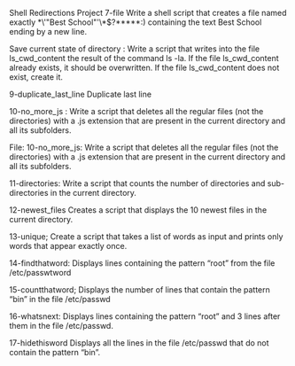 Shell Redirections Project
7-file Write a shell script that creates a file named exactly \*\\'"Best School"\'\\*$\?\*\*\*\*\*:) containing the text Best School ending by a new line.

Save current state of directory : Write a script that writes into the file ls_cwd_content the result of the command ls -la. If the file ls_cwd_content already exists, it should be overwritten. If the file ls_cwd_content does not exist, create it.

9-duplicate_last_line  Duplicate last line

10-no_more_js : Write a script that deletes all the regular files (not the directories) with a .js extension that are present in the current directory and all its subfolders.

File: 10-no_more_js: Write a script that deletes all the regular files (not the directories) with a .js extension that are present in the current directory and all its subfolders.

11-directories: Write a script that counts the number of directories and sub-directories in the current directory.

12-newest_files Creates a script that displays the 10 newest files in the current directory.

13-unique; Create a script that takes a list of words as input and prints only words that appear exactly once.

14-findthatword: Displays lines containing the pattern “root” from the file /etc/passwtword

15-countthatword; Displays the number of lines that contain the pattern “bin” in the file /etc/passwd

16-whatsnext: Displays  lines containing the pattern “root” and 3 lines after them in the file /etc/passwd.

17-hidethisword Displays all the lines in the file /etc/passwd that do not contain the pattern “bin”.
